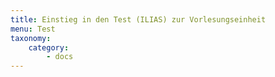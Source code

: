 ```yaml
---
title: Einstieg in den Test (ILIAS) zur Vorlesungseinheit
menu: Test
taxonomy:
    category:
        - docs
---
```

<!--
Der Online-Test dient dazu das in der Vorlesung erarbeitete Wissen kurz abzufragen. Ein Test umfasst i.d.R. 20 Fragen und ist in 20 Minuten zu bearbeiten. Am Ende haben Sie die Möglichkeit, sich anzuschauen, ob Sie richtig oder falsch geantwortet haben. Der Test ist Bestandteil des Leistungsnachweises für Ihr Modulzertifikat.
[center]
<a href="https://ilias.opengeoedu.de" markdown="1" target="_blank">
![](/images/test.png?resize=200,200)
</a>
[/center]
